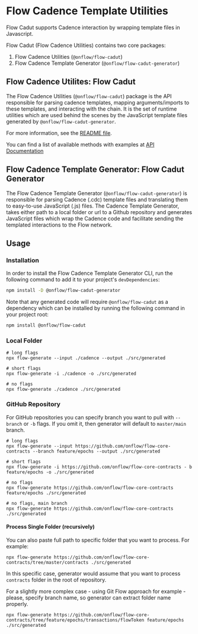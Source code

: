 # Flow Cadence Template Utilities
Flow Cadut supports Cadence interaction by wrapping template files in Javascript.

Flow Cadut (Flow Cadence Utilities) contains two core packages:
  1. Flow Cadence Utilities (`@onflow/flow-cadut`)
  2. Flow Cadence Template Generator (`@onflow/flow-cadut-generator`)

## Flow Cadence Utilites: Flow Cadut
The Flow Cadence Utilities (`@onflow/flow-cadut`) package is the API responsible for parsing cadence templates, mapping arguments/imports to these templates, and interacting with the chain.  It is the set of runtime utilities which are used behind the scenes by the JavaScript template files generated by `@onflow/flow-cadut-generator`.

For more information, see the [README file](packages/flow-cadut/README.md).

You can find a list of available methods with examples at [API Documentation](/docs/api.md)

## Flow Cadence Template Generator: Flow Cadut Generator
The Flow Cadence Template Generator (`@onflow/flow-cadut-generator`) is responsible for parsing Cadence (.cdc) template files and translating them to easy-to-use JavaScript (.js) files. The Cadence Template Generator, takes either path to a local folder or url to a Github repository and generates JavaScript files which wrap the Cadence code and facilitate sending the templated interactions to the Flow network.

## Usage

### Installation

In order to install the Flow Cadence Template Generator CLI, run the following command to add it to your project's `devDependencies`:

```bash
npm install -D @onflow/flow-cadut-generator
```

Note that any generated code will require `@onflow/flow-cadut` as a dependency which can be installed by running the following command in your project root:

```bash
npm install @onflow/flow-cadut
```

### Local Folder
```
# long flags
npx flow-generate --input ./cadence --output ./src/generated

# short flags
npx flow-generate -i ./cadence -o ./src/generated

# no flags
npx flow-generate ./cadence ./src/generated
```

### GitHub Repository
For GitHub repositories you can specify branch you want to pull with `--branch` or `-b` flags. If you omit it, then generator
will default to `master/main` branch.
```
# long flags
npx flow-generate --input https://github.com/onflow/flow-core-contracts --branch feature/epochs --output ./src/generated

# short flags
npx flow-generate -i https://github.com/onflow/flow-core-contracts - b feature/epochs -o ./src/generated

# no flags
npx flow-generate https://github.com/onflow/flow-core-contracts feature/epochs ./src/generated

# no flags, main branch
npx flow-generate https://github.com/onflow/flow-core-contracts ./src/generated
```
#### Process Single Folder (recursively)
You can also paste full path to specific folder that you want to process. For example:
```
npx flow-generate https://github.com/onflow/flow-core-contracts/tree/master/contracts ./src/generated
```
In this specific case, generator would assume that you want to process `contracts` folder in the root of repository.

For a slightly more complex case - using Git Flow approach for example - please, specify branch name, so generator can 
extract folder name properly.
```
npx flow-generate https://github.com/onflow/flow-core-contracts/tree/feature/epochs/transactions/flowToken feature/epochs ./src/generated
```
